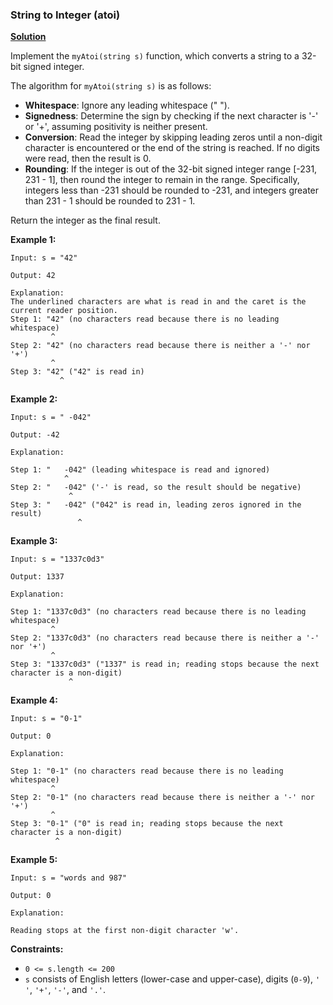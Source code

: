 ###  String to Integer (atoi)
[**Solution**](https://github.com/kumaranil3921/LeetCode-Top-Interview-Questions/blob/main/String/StringToInteger(atoi)/StringToInteger.js)  

Implement the ```myAtoi(string s)``` function, which converts a string to a 32-bit signed integer.

The algorithm for ```myAtoi(string s)``` is as follows:

* **Whitespace**: Ignore any leading whitespace (" ").
* **Signedness**: Determine the sign by checking if the next character is '-' or '+', assuming positivity is neither present.
* **Conversion**: Read the integer by skipping leading zeros until a non-digit character is encountered or the end of the string is reached. If no digits were read, then the result is 0.
* **Rounding**: If the integer is out of the 32-bit signed integer range [-231, 231 - 1], then round the integer to remain in the range. Specifically, integers less than -231 should be rounded to -231, and integers greater than 231 - 1 should be rounded to 231 - 1.

Return the integer as the final result.


**Example 1:**
```
Input: s = "42"

Output: 42

Explanation:
The underlined characters are what is read in and the caret is the current reader position.
Step 1: "42" (no characters read because there is no leading whitespace)
         ^
Step 2: "42" (no characters read because there is neither a '-' nor '+')
         ^
Step 3: "42" ("42" is read in)
           ^
```

**Example 2:**
```
Input: s = " -042"

Output: -42

Explanation:

Step 1: "   -042" (leading whitespace is read and ignored)
            ^
Step 2: "   -042" ('-' is read, so the result should be negative)
             ^
Step 3: "   -042" ("042" is read in, leading zeros ignored in the result)
               ^
```

**Example 3:**
```
Input: s = "1337c0d3"

Output: 1337

Explanation:

Step 1: "1337c0d3" (no characters read because there is no leading whitespace)
         ^
Step 2: "1337c0d3" (no characters read because there is neither a '-' nor '+')
         ^
Step 3: "1337c0d3" ("1337" is read in; reading stops because the next character is a non-digit)
             ^
```

**Example 4:**
```
Input: s = "0-1"

Output: 0

Explanation:

Step 1: "0-1" (no characters read because there is no leading whitespace)
         ^
Step 2: "0-1" (no characters read because there is neither a '-' nor '+')
         ^
Step 3: "0-1" ("0" is read in; reading stops because the next character is a non-digit)
          ^
```
**Example 5:**
```
Input: s = "words and 987"

Output: 0

Explanation:

Reading stops at the first non-digit character 'w'.
```
**Constraints:**
* ```0 <= s.length <= 200```
* ```s``` consists of English letters (lower-case and upper-case), digits (```0-9```), ```' '```, ```'+'```, ```'-'```, and ```'.'```.